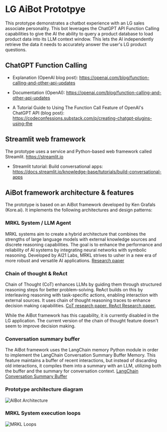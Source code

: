 # LG AiBot Prototpye

This prototype demonstrates a chatbot experience with an LG sales associate personality. This bot leverages the ChatGPT API Function Calling capabilities to give the AI the ability to query a product database to load product data into its LLM context window. This lets the AI independently retrieve the data it needs to accurately answer the user's LG product questions.

## ChatGPT Function Calling
- Explanation (OpenAI blog post): https://openai.com/blog/function-calling-and-other-api-updates

- Documentation (OpenAI): https://openai.com/blog/function-calling-and-other-api-updates

- A Tutorial Guide to Using The Function Call Feature of OpenAI's ChatGPT API (blog post): https://codeconfessions.substack.com/p/creating-chatgpt-plugins-using-the

## Streamlit web framework
The prototype uses a service and Python-based web framework called Streamlit. https://streamlit.io

- Streamlit tutorial: Build conversational apps: https://docs.streamlit.io/knowledge-base/tutorials/build-conversational-apps

## AiBot framework architecture & features
The prototype is based on an AiBot framework developed by Ken Grafals (Kore.ai). It implements the following architectures and design patterns:

### MRKL System / LLM Agent
MRKL systems aim to create a hybrid architecture that combines the strengths of large language models with external knowledge sources and discrete reasoning capabilities. The goal is to enhance the performance and reliability of AI systems by integrating neural networks with symbolic reasoning. Developed by AI21 Labs, MRKL strives to usher in a new era of more robust and versatile AI applications. [Research paper](https://arxiv.org/abs/2205.00445)

### Chain of thought & ReAct
Chain of Thought (CoT) enhances LLMs by guiding them through structured reasoning steps for better problem-solving. ReAct builds on this by interleaving reasoning with task-specific actions, enabling interaction with external sources. It uses chain of thought reasoning traces to enhance decision making capabilities. [CoT research paper. ](https://arxiv.org/abs/2201.11903) [ReAct Research paper.](https://react-lm.github.io)

While the AiBot framework has this capability, it is currently disabled in the LG application. The current version of the chain of thought feature doesn't seem to improve decision making.

### Conversation summary buffer
The AiBot framework uses the LangChain memory Python module in order to implement the LangChain Conversation Summary Buffer Memory. This feature maintains a buffer of recent interactions, but instead of discarding old interactions, it compiles them into a summary with an LLM, utilizing both the buffer and the summary for conversation context. [LangChain Conversation Summary Buffer](https://python.langchain.com/docs/modules/memory/types/summary_buffer)

### Prototype architecture diagram
![AIBot Architecture](https://github.com/ken-at-kore/LG-AiBot-Prototype/assets/146371853/28980e0b-30a6-482d-a81f-58c60656e9a2)

### MRKL System execution loops
![MRKL Loops](https://github.com/ken-at-kore/LG-AiBot-Prototype/assets/146371853/939a0bb6-08b5-499e-a59e-bfc675b07e8b)

